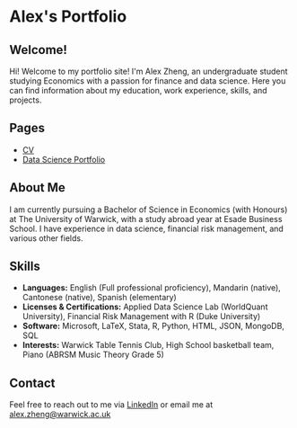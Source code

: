 # Alex's Portfolio

## Welcome!

Hi! Welcome to my portfolio site! I'm Alex Zheng, an undergraduate student studying Economics with a passion for finance and data science. Here you can find information about my education, work experience, skills, and projects.

## Pages

- [CV](https://alexzheng123.github.io/your-repo-name/cv/)
- [Data Science Portfolio](https://alexzheng123.github.io/alex_projects)

## About Me

I am currently pursuing a Bachelor of Science in Economics (with Honours) at The University of Warwick, with a study abroad year at Esade Business School. I have experience in data science, financial risk management, and various other fields.

## Skills

- **Languages:** English (Full professional proficiency), Mandarin (native), Cantonese (native), Spanish (elementary)
- **Licenses & Certifications:** Applied Data Science Lab (WorldQuant University), Financial Risk Management with R (Duke University)
- **Software:** Microsoft, LaTeX, Stata, R, Python, HTML, JSON, MongoDB, SQL
- **Interests:** Warwick Table Tennis Club, High School basketball team, Piano (ABRSM Music Theory Grade 5)

## Contact

Feel free to reach out to me via [LinkedIn](https://linkedin.com/in/alex-zheng-zdh) or email me at alex.zheng@warwick.ac.uk

